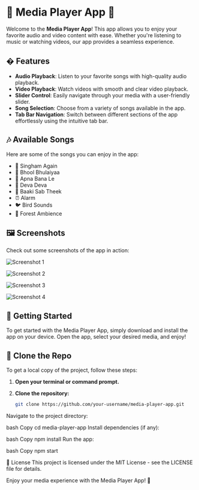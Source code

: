 # 🎵 Media Player App 🎥

Welcome to the **Media Player App**! This app allows you to enjoy your favorite audio and video content with ease. Whether you're listening to music or watching videos, our app provides a seamless experience.

## � Features

- **Audio Playback**: Listen to your favorite songs with high-quality audio playback.
- **Video Playback**: Watch videos with smooth and clear video playback.
- **Slider Control**: Easily navigate through your media with a user-friendly slider.
- **Song Selection**: Choose from a variety of songs available in the app.
- **Tab Bar Navigation**: Switch between different sections of the app effortlessly using the intuitive tab bar.

## 🎶 Available Songs

Here are some of the songs you can enjoy in the app:

- 🎤 Singham Again
- 🎤 Bhool Bhulaiyaa
- 🎤 Apna Bana Le
- 🎤 Deva Deva
- 🎤 Baaki Sab Theek
- ⏰ Alarm
- 🐦 Bird Sounds
- 🌳 Forest Ambience

## 🖼️ Screenshots

Check out some screenshots of the app in action:

![Screenshot 1](audio.jpg)

![Screenshot 2](popmenu.jpg)

![Screenshot 3](video.jpg)

![Screenshot 4](slider.jpg)


## 🚀 Getting Started

To get started with the Media Player App, simply download and install the app on your device. Open the app, select your desired media, and enjoy!

## 🔧 Clone the Repo

To get a local copy of the project, follow these steps:

1. **Open your terminal or command prompt.**
2. **Clone the repository:**

   ```bash
   git clone https://github.com/your-username/media-player-app.git
Navigate to the project directory:

bash
Copy
cd media-player-app
Install dependencies (if any):

bash
Copy
npm install
Run the app:

bash
Copy
npm start

📜 License
This project is licensed under the MIT License - see the LICENSE file for details.

Enjoy your media experience with the Media Player App! 🎉
